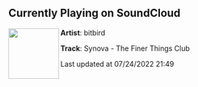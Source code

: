 ## Currently Playing on SoundCloud

[<img align="left" width="100" src="https://i1.sndcdn.com/artworks-oaQE9MFg38ske57Q-ipnA5Q-t500x500.jpg">](https://soundcloud.com/bitbird/synova-the-finer-things-club)

**Artist**: bitbird 

**Track**: Synova - The Finer Things Club

Last updated at 07/24/2022 21:49
